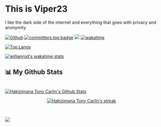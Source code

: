 # This is Viper23
I like the dark side of the internet and everything that goes with privacy and anonymity
<!-- Developer at <a href="https://www.kubwacu.com/">Kubwacu</a> -->

[![Github](https://img.shields.io/github/followers/TonyV23?label=Follow&style=social)](https://github.com/TonyV23) [![committers.top badge](https://user-badge.committers.top/burundi/TonyV23.svg)](https://user-badge.committers.top/burundi/TonyV23) ![](https://visitor-badge.laobi.icu/badge?page_id=TonyV23.TonyV23) [![wakatime](https://wakatime.com/badge/user/e36684bc-e121-4309-a48d-e82f26d82b2d.svg)](https://wakatime.com/@e36684bc-e121-4309-a48d-e82f26d82b2d)

[![Top Langs](https://github-readme-stats.vercel.app/api/top-langs/?username=TonyV23&langs_count=20&layout=compact&theme=react&hide_border=true&bg_color=0D1117)](https://github.com/TonyV23/github-readme-stats)

[![willianrod's wakatime stats](https://github-readme-stats.vercel.app/api/wakatime?username=viper23&layout=compact&theme=react&hide_border=true&bg_color=0D1117)](https://github.com/TonyV23/github-readme-stats)    

## 📊 My Github Stats
  <br/>
    <a href="https://github.com/TonyV23/github-readme-stats"><img alt="Hakizimana Tony Carlin's Github Stats" src="https://github-readme-stats.vercel.app/api?username=TonyV23&show_icons=true&include_all_commits=true&count_private=true&layout=compact&theme=react&hide_border=true&bg_color=0D1117"/> </a>
  <br/> 
    <p align="center">
    <a href="https://github.com/TonyV23/github-readme-streak-stats">
        <img title="🔥 Get streak stats for your profile at git.io/streak-stats" alt="Hakizimana Tony Carlin's streak" src="https://github-readme-streak-stats.herokuapp.com/?user=TonyV23&theme=black-ice&hide_border=true&stroke=0000&background=060A0CD0"/></a>
    </a>
</p>

<br/>

[![](https://github-readme-activity-graph.vercel.app/graph?username=TonyV23&bg_color=060A0CD0&color=E6EDF3&line=00E7FF&point=00E7FF&area=true&hide_border=true)](https://github.com/TonyV23/github-readme-activity-graph)

<br/>
<br/>
